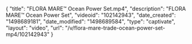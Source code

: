 {
    "title": "FLORA MARE&trade; Ocean Power Set.mp4",
    "description": "FLORA MARE&trade; Ocean Power Set",
    "videoid": "102142943",
    "date_created": "1498689181",
    "date_modified": "1498689584",
    "type": "captivate",
    "layout": "video",
    "url": "\/v\/flora-mare-trade-ocean-power-set-mp4\/102142943"
}
